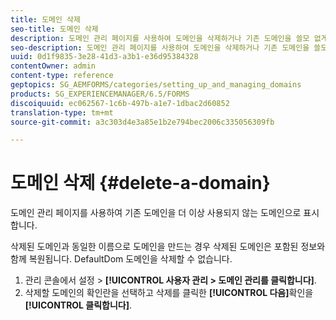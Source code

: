 ```yaml
---
title: 도메인 삭제
seo-title: 도메인 삭제
description: 도메인 관리 페이지를 사용하여 도메인을 삭제하거나 기존 도메인을 쓸모 없게 표시하는 방법을 알아봅니다.
seo-description: 도메인 관리 페이지를 사용하여 도메인을 삭제하거나 기존 도메인을 쓸모 없게 표시하는 방법을 알아봅니다.
uuid: 0d1f9835-3e28-41d3-a3b1-e36d95384328
contentOwner: admin
content-type: reference
geptopics: SG_AEMFORMS/categories/setting_up_and_managing_domains
products: SG_EXPERIENCEMANAGER/6.5/FORMS
discoiquuid: ec062567-1c6b-497b-a1e7-1dbac2d60852
translation-type: tm+mt
source-git-commit: a3c303d4e3a85e1b2e794bec2006c335056309fb

---
```



# 도메인 삭제 {#delete-a-domain}

도메인 관리 페이지를 사용하여 기존 도메인을 더 이상 사용되지 않는 도메인으로 표시합니다.

삭제된 도메인과 동일한 이름으로 도메인을 만드는 경우 삭제된 도메인은 포함된 정보와 함께 복원됩니다. DefaultDom 도메인을 삭제할 수 없습니다.

1. 관리 콘솔에서 설정 > **[!UICONTROL 사용자 관리 > 도메인 관리를 클릭합니다]**.
1. 삭제할 도메인의 확인란을 선택하고 삭제를 클릭한 **[!UICONTROL 다음]**&#x200B;확인을 **[!UICONTROL 클릭합니다]**.

